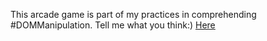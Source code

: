 This arcade game is part of my practices in comprehending #DOMManipulation. Tell me what you think:)
[Here](https://github.com/nyambura00/Bird-arcade-game)